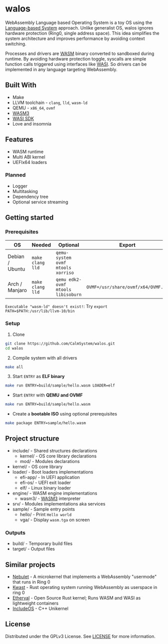 # walos

WebAssembly Language based Operating System is a toy OS using the [Language-based System](https://en.wikipedia.org/wiki/Language-based_system) approach. Unlike generalist OS, walos ignores hardware protection (Ring0, single address space). This idea simplifies the system architecture and improves performance by avoiding context switching.

Processes and drivers are [WASM](https://webassembly.org/) binary converted to sandboxed during runtime. By avoiding hardware protection toggle, syscalls are simple function calls triggered using interfaces like [WASI](https://wasi.dev/). So drivers can be implemented in any language targeting WebAssembly.

## Built With

* Make
* LLVM toolchain - `clang`, `lld`, `wasm-ld`
* QEMU - `x86_64`, `ovmf`
* [WASM3](https://github.com/wasm3/wasm3)
* [WASI SDK](https://github.com/WebAssembly/wasi-sdk)
* Love and insomnia

## Features

* WASM runtime
* Multi ABI kernel
* UEFIx64 loaders

### Planned

* Logger
* Multitasking
* Dependency tree
* Optional service streaming

## Getting started

### Prerequisites

OS | Needed | Optional | Export
-- | -- | -- | --
Debian / Ubuntu | `make clang lld` | `qemu-system ovmf mtools xorriso`
Arch / Manjaro | `make clang lld` | `qemu edk2-ovmf mtools libisoburn` | `OVMF=/usr/share/ovmf/x64/OVMF.fd`

`Executable "wasm-ld" doesn't exist!`: Try `export PATH=$PATH:/usr/lib/llvm-10/bin`

### Setup

1. Clone
```sh
git clone https://github.com/CalmSystem/walos.git
cd walos
```
2. Compile system with all drivers
```sh
make all
```
3. Start `ENTRY` as **ELF binary**
```sh
make run ENTRY=build/sample/hello.wasm LOADER=elf
```
* Start `ENTRY` with **QEMU and OVMF**
```sh
make run ENTRY=build/sample/hello.wasm
```
* Create a **bootable ISO** using optional prerequisites
```sh
make package ENTRY=sample/hello.wasm
```

## Project structure

* include/ - Shared structures declarations
  * kernel/ - OS core library declarations
  * mod/ - Modules declarations
* kernel/ - OS core library
* loader/ - Boot loaders implementations
  * efi-app/ - In UEFI application
  * efi-os/ - UEFI exit loader
  * elf/ - Linux binary loader
* engine/ - WASM engine implementations
  * wasm3/ - [WASM3](https://github.com/wasm3/wasm3) interpreter
* srv/ - Modules implementations aka services
* sample/ - Sample entry points
  * hello/ - Print `Hello world`
  * vga/ - Display `wasm.tga` on screen

### Outputs

* build/ - Temporary build files
* target/ - Output files

## Similar projects

* [Nebulet](https://github.com/nebulet/nebulet) - A microkernel that implements a WebAssembly "usermode" that runs in Ring 0
* [Kwast](https://github.com/kwast-os/kwast) - Rust operating system running WebAssembly as userspace in ring 0
* [Etheryal](https://github.com/etheryal/etheryal-kernel) - Open Source Rust kernel; Runs WASM and WASI as lightweight containers
* [IncludeOS](https://github.com/includeos/includeos) - C++ Unikernel

## License

Distributed under the GPLv3 License. See [LICENSE](LICENSE) for more information.